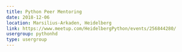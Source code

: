 ```yaml
---
title: Python Peer Mentoring
date: 2018-12-06
location: Marsilius-Arkaden, Heidelberg
link: https://www.meetup.com/HeidelbergPython/events/256844280/
usergroup: pythonhd
type: usergroup
---
```

